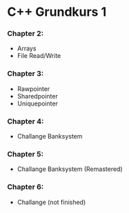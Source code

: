 # C++ Grundkurs 1

### Chapter 2:
 - Arrays
 - File Read/Write

### Chapter 3:
 - Rawpointer
 - Sharedpointer
 - Uniquepointer

### Chapter 4:
 - Challange Banksystem

 ### Chapter 5:
 - Challange Banksystem (Remastered)

### Chapter 6:
 - Challange (not finished)